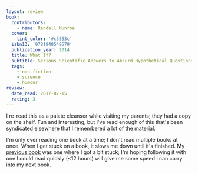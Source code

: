 ```yaml
---
layout: review
book:
  contributors:
    - name: Randall Munroe
  cover:
    tint_color: '#c3363c'
  isbn13: '9781848549579'
  publication_year: 2014
  title: What If?
  subtitle: Serious Scientific Answers to Absurd Hypothetical Questions
  tags:
    - non-fiction
    - science
    - humour
review:
  date_read: 2017-07-15
  rating: 3
---
```

I re-read this as a palate cleanser while visiting my parents; they had a copy on the shelf.
Fun and interesting, but I've read enough of this that's been syndicated elsewhere that I remembered a lot of the material.

I'm only ever reading one book at a time; I don't read multiple books at once.
When I get stuck on a book, it slows me down until it's finished.
My [previous book](/2024/how-to-be-a-normal-person/) was one where I got a bit stuck; I'm hoping following it with one I could read quickly (<12 hours) will give me some speed I can carry into my next book.

